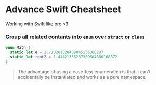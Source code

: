 # Advance Swift Cheatsheet
Working with Swift like pro <3 

### Group all related contants into `enum` over `struct` or `class`
```swift
enum Math {
  static let e = 2.718281828459045235360287
  static let root2 = 1.41421356237309504880168872
}
```
> The advantage of using a case-less enumeration is that it can't accidentally be instantiated and works as a pure namespace.

